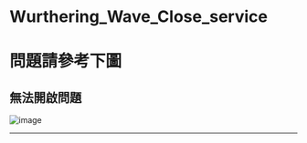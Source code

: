# Wurthering_Wave_Close_service
# 問題請參考下圖
## 無法開啟問題
![image](https://github.com/jyst06/WurtheringWave_Analyzer/assets/107468548/61edc00c-9d4f-416c-84ab-cdbac9ac95f6)
***
